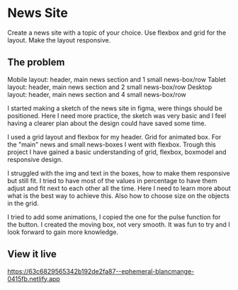 # News Site

Create a news site with a topic of your choice. Use flexbox and grid for the layout. Make the layout responsive.

## The problem
Mobile layout: header, main news section and 1 small news-box/row
Tablet layout: header, main news section and 2 small news-box/row
Desktop layout: header, main news section and 4 small news-box/row 

I started making a sketch of the news site in figma, were things should be positioned. Here I need more practice, the sketch was very basic and I feel having a clearer plan about the design could have saved some time.

I used a grid layout and flexbox for my header. Grid for animated box.
For the "main" news and small news-boxes I went with flexbox. Trough this project I have gained a basic understanding of grid, flexbox, boxmodel and responsive design. 

I struggled with the img and text in the boxes, how to make them responsive but still fit. I tried to have most of the values in percentage to have them adjust and fit next to each other all the time. Here I need to learn more about what is the best way to achieve this.
Also how to choose size on the objects in the grid.

I tried to add some animations, I copied the one for the pulse function for the button. I created the moving box, not very smooth. It was fun to try and I look forward to gain more knowledge.

## View it live
https://63c6829565342b192de2fa87--ephemeral-blancmange-0415fb.netlify.app 
